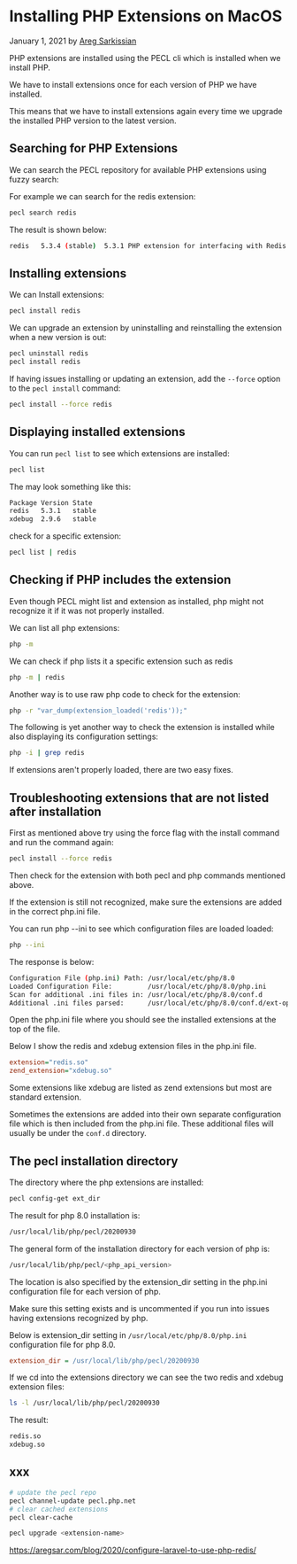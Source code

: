 # Installing PHP Extensions on MacOS

January 1, 2021 by [Areg Sarkissian](https://aregsar.com/about)

PHP extensions are installed using the PECL cli which is installed when we install PHP.

We have to install extensions once for each version of PHP we have installed.

This means that we have to install extensions again every time we upgrade the installed PHP version to the latest version.

## Searching for PHP Extensions

We can search the PECL repository for available PHP extensions using fuzzy search:

For example we can search for the redis extension:

```bash
pecl search redis
```

The result is shown below:

```bash
redis   5.3.4 (stable)  5.3.1 PHP extension for interfacing with Redis
```

## Installing extensions

We can Install extensions:

```bash
pecl install redis
```

We can upgrade an extension by uninstalling and reinstalling the extension when a new version is out:

```bash
pecl uninstall redis
pecl install redis
```

If having issues installing or updating an extension, add the `--force` option to the `pecl install` command:

```bash
pecl install --force redis
```

## Displaying installed extensions

You can run `pecl list` to see which extensions are installed:

```bash
pecl list
```

The may look something like this:

```bash
Package Version State
redis   5.3.1   stable
xdebug  2.9.6   stable
```

check for a specific extension:

```bash
pecl list | redis
```

## Checking if PHP includes the extension

Even though PECL might list and extension as installed, php might not recognize it if it was not properly installed.

We can list all php extensions:

```bash
php -m
```

We can check if php lists it a specific extension such as redis

```bash
php -m | redis
```

Another way is to use raw php code to check for the extension:

```bash
php -r "var_dump(extension_loaded('redis'));"
```

The following is yet another way to check the extension is installed while also displaying its configuration settings:

```bash
php -i | grep redis
```

If extensions aren't properly loaded, there are two easy fixes.

## Troubleshooting extensions that are not listed after installation

First as mentioned above try using the force flag with the install command and run the command again:

```bash
pecl install --force redis
```

Then check for the extension with both pecl and php commands mentioned above.

If the extension is still not recognized, make sure the extensions are added in the correct php.ini file.

You can run php --ini to see which configuration files are loaded loaded:

```bash
php --ini
```

The response is below:

```bash
Configuration File (php.ini) Path: /usr/local/etc/php/8.0
Loaded Configuration File:         /usr/local/etc/php/8.0/php.ini
Scan for additional .ini files in: /usr/local/etc/php/8.0/conf.d
Additional .ini files parsed:      /usr/local/etc/php/8.0/conf.d/ext-opcache.ini

```

Open the php.ini file where you should see the installed extensions at the top of the file.

Below I show the redis and xdebug extension files in the php.ini file.

```ini
extension="redis.so"
zend_extension="xdebug.so"
```

Some extensions like xdebug are listed as zend extensions but most are standard extension.

Sometimes the extensions are added into their own separate configuration file which is then included from the php.ini file. These additional files will usually be under the `conf.d` directory.

## The pecl installation directory

The directory where the php extensions are installed:

```bash
pecl config-get ext_dir
```

The result for php 8.0 installation is:

```bash
/usr/local/lib/php/pecl/20200930
```

The general form of the installation directory for each version of php is:

```bash
/usr/local/lib/php/pecl/<php_api_version>
```

The location is also specified by the extension_dir setting in the php.ini configuration file for each version of php.

Make sure this setting exists and is uncommented if you run into issues having extensions recognized by php.

Below is extension_dir setting in `/usr/local/etc/php/8.0/php.ini` configuration file for php 8.0.

```ini
extension_dir = /usr/local/lib/php/pecl/20200930
```

If we cd into the extensions directory we can see the two redis and xdebug extension files:

```bash
ls -l /usr/local/lib/php/pecl/20200930
```

The result:

```bash
redis.so
xdebug.so
```

## xxx

```bash
# update the pecl repo
pecl channel-update pecl.php.net
# clear cached extensions
pecl clear-cache

pecl upgrade <extension-name>

```

https://aregsar.com/blog/2020/configure-laravel-to-use-php-redis/
